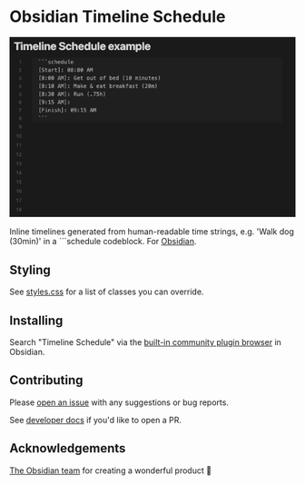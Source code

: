 # Obsidian Timeline Schedule

![Time Schedule example](./docs/time-schedule-demo-1.0.0.gif)

Inline timelines generated from human-readable time strings, e.g. 'Walk dog (30min)' in a ```schedule codeblock. For [Obsidian](https://obsidian.md).

## Styling

See [styles.css](./styles.css) for a list of classes you can override.

## Installing

Search "Timeline Schedule" via the [built-in community plugin browser](https://help.obsidian.md/Extending+Obsidian/Community+plugins) in Obsidian.

## Contributing

Please [open an issue](https://github.com/Ebonsignori/obsidian-timeline-schedule/issues/new) with any suggestions or bug reports.

See [developer docs](docs/development.md) if you'd like to open a PR.

## Acknowledgements

[The Obsidian team](https://obsidian.md/about) for creating a wonderful product :purple_heart:
